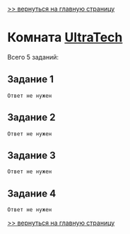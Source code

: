 [>> вернуться на главную страницу](https://github.com/BEPb/tryhackme/blob/master/README.md)

# Комната [UltraTech](https://tryhackme.com/r/room/ultratech1) 

Всего 5 заданий:
## Задание 1

```commandline
Ответ не нужен
```

## Задание 2

```commandline
Ответ не нужен
```

## Задание 3

```commandline
Ответ не нужен
```

## Задание 4

```commandline
Ответ не нужен
```

[>> вернуться на главную страницу](https://github.com/BEPb/tryhackme/blob/master/README.md)